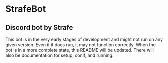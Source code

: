 # StrafeBot
## Discord bot by Strafe

This bot is in the very early stages of development and might not run on any given version. Even if it does run, it may not function correctly. When the bot is in a more complete state, this README will be updated. There will also be documentation for setup, conif, and running. 
